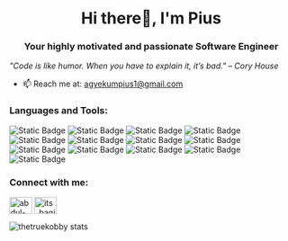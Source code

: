 <h1 align="center">Hi there👋,  I'm Pius</h1>
<h3 align="center">Your highly motivated and passionate Software Engineer</h3>

_"Code is like humor. When you have to explain it, it’s bad." – Cory House_


- 📫 Reach me at: agyekumpius1@gmail.com




<h3 align="left">Languages and Tools:</h3>

![Static Badge](https://img.shields.io/badge/TYPESCRIPT-%233178C6?style=for-the-badge&logo=typescript&logoColor=%233178C6&labelColor=black) ![Static Badge](https://img.shields.io/badge/Next.js-%23000000?style=for-the-badge&logo=nextdotjs&logoColor=%23000000&labelColor=white) ![Static Badge](https://img.shields.io/badge/Node.js-%235FA04E?style=for-the-badge&logo=nodedotjs&logoColor=%235FA04E&labelColor=black)
![Static Badge](https://img.shields.io/badge/REACT-%2361DAFB?style=for-the-badge&logo=react&logoColor=%2361DAFB&labelColor=black) ![Static Badge](https://img.shields.io/badge/JavaScript-%23F7DF1E?style=for-the-badge&logo=javascript&logoColor=%23F7DF1E&labelColor=black) ![Static Badge](https://img.shields.io/badge/React_Query-%23FF4154?style=for-the-badge&logo=reactquery&logoColor=%23FF4154&labelColor=black)
![Static Badge](https://img.shields.io/badge/aws-orange?style=for-the-badge&labelColor=black) ![Static Badge](https://img.shields.io/badge/Docker-%232496ED?style=for-the-badge&logo=docker&logoColor=white) ![Static Badge](https://img.shields.io/badge/mongodb-%2347A248?style=for-the-badge&logo=mongodb&logoColor=white)
![Static Badge](https://img.shields.io/badge/postgresql-%234169E1?style=for-the-badge&logo=postgresql&logoColor=white) ![Static Badge](https://img.shields.io/badge/firebase-%23DD2C00?style=for-the-badge&logo=firebase&logoColor=white) ![Static Badge](https://img.shields.io/badge/HTML5-%23E34F26?style=for-the-badge&logo=HTML5&logoColor=white) ![Static Badge](https://img.shields.io/badge/css3-%231572B6?style=for-the-badge&logo=css3&logoColor=white)








<!--<p align="left"> <a href="https://getbootstrap.com" target="_blank" rel="noreferrer"> <img src="https://raw.githubusercontent.com/devicons/devicon/master/icons/bootstrap/bootstrap-plain-wordmark.svg" alt="bootstrap" width="40" height="40"/> </a> <a href="https://www.w3schools.com/css/" target="_blank" rel="noreferrer"> <img src="https://raw.githubusercontent.com/devicons/devicon/master/icons/css3/css3-original-wordmark.svg" alt="css3" width="40" height="40"/> </a> <a href="https://www.figma.com/" target="_blank" rel="noreferrer"> <img src="https://www.vectorlogo.zone/logos/figma/figma-icon.svg" alt="figma" width="40" height="40"/> </a> <a href="https://firebase.google.com/" target="_blank" rel="noreferrer"> <img src="https://www.vectorlogo.zone/logos/firebase/firebase-icon.svg" alt="firebase" width="40" height="40"/> </a> <a href="https://www.w3.org/html/" target="_blank" rel="noreferrer"> <img src="https://raw.githubusercontent.com/devicons/devicon/master/icons/html5/html5-original-wordmark.svg" alt="html5" width="40" height="40"/> </a> <a href="https://www.java.com" target="_blank" rel="noreferrer"> <img src="https://raw.githubusercontent.com/devicons/devicon/master/icons/java/java-original.svg" alt="java" width="40" height="40"/> </a> <a href="https://developer.mozilla.org/en-US/docs/Web/JavaScript" target="_blank" rel="noreferrer"> <img src="https://raw.githubusercontent.com/devicons/devicon/master/icons/javascript/javascript-original.svg" alt="javascript" width="40" height="40"/> </a> <a href="https://nodejs.org" target="_blank" rel="noreferrer"> <img src="https://raw.githubusercontent.com/devicons/devicon/master/icons/nodejs/nodejs-original-wordmark.svg" alt="nodejs" width="40" height="40"/> </a> <a href="https://reactjs.org/" target="_blank" rel="noreferrer"> <img src="https://raw.githubusercontent.com/devicons/devicon/master/icons/react/react-original-wordmark.svg" alt="react" width="40" height="40"/> </a> <a href="https://sass-lang.com" target="_blank" rel="noreferrer"> <img src="https://raw.githubusercontent.com/devicons/devicon/master/icons/sass/sass-original.svg" alt="sass" width="40" height="40"/> </a> <a href="https://tailwindcss.com/" target="_blank" rel="noreferrer"> <img src="https://www.vectorlogo.zone/logos/tailwindcss/tailwindcss-icon.svg" alt="tailwind" width="40" height="40"/> </a> </p> -->

<h3 align="left">Connect with me:</h3>
<p align="left">
<a href="www.linkedin.com/in/pius-kwabena-agyekum" target="blank"><img align="center" src="https://raw.githubusercontent.com/rahuldkjain/github-profile-readme-generator/master/src/images/icons/Social/linked-in-alt.svg" alt="abdul-baqi-al-hassan-8905731a5" height="30" width="40" /></a>
<a href="https://instagram.com/thetruekobby" target="blank"><img align="center" src="https://raw.githubusercontent.com/rahuldkjain/github-profile-readme-generator/master/src/images/icons/Social/instagram.svg" alt="its_baqi1" height="30" width="40" /></a>


<!--Statistics -->
<p><img align="center" src="https://github-readme-streak-stats.herokuapp.com/?user=thetruekobby&" alt="thetruekobby stats" /></p>

<!-- <p>&nbsp;<img align="center" src="https://github-readme-stats.vercel.app/api?username=piusagyekum&show_icons=true&locale=en" alt="" /></p>


<!--
**piusagyekum/piusagyekum** is a ✨ _special_ ✨ repository because its `README.md` (this file) appears on your GitHub profile.

Here are some ideas to get you started:

- 🔭 I’m currently working on ...
- 🌱 I’m currently learning ...
- 👯 I’m looking to collaborate on ...
- 🤔 I’m looking for help with ...
- 💬 Ask me about ...
- 😄 Pronouns: ...
- ⚡ Fun fact: ...
-->
